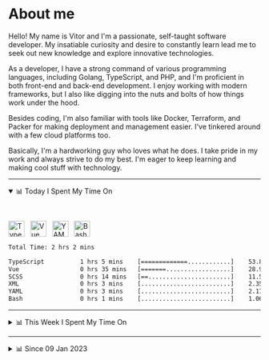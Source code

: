 # About me

Hello! My name is Vitor and I'm a passionate, self-taught software developer. My insatiable curiosity and desire to constantly learn lead me to seek out new knowledge and explore innovative technologies.

As a developer, I have a strong command of various programming languages, including Golang, TypeScript, and PHP, and I'm proficient in both front-end and back-end development. I enjoy working with modern frameworks, but I also like digging into the nuts and bolts of how things work under the hood.

Besides coding, I'm also familiar with tools like Docker, Terraform, and Packer for making deployment and management easier. I've tinkered around with a few cloud platforms too.

Basically, I'm a hardworking guy who loves what he does. I take pride in my work and always strive to do my best. I'm eager to keep learning and making cool stuff with technology.

---

<!-- ## 📊 Today I Spent My Time On -->

<details open>
<summary>📊 Today I Spent My Time On</summary>

&nbsp;

<!--DEVTIMER:TODAY:START-->
<img align="center" width="32px" src="https://cdn.simpleicons.org/typescript/3178C6" alt="TypeScript" />&nbsp;&nbsp;&nbsp;<img align="center" width="32px" src="https://cdn.simpleicons.org/vuedotjs/4FC08D" alt="Vue" />&nbsp;&nbsp;&nbsp;<img align="center" width="32px" src="https://cdn.simpleicons.org/yaml/fff" alt="YAML" />&nbsp;&nbsp;&nbsp;<img align="center" width="32px" src="https://cdn.simpleicons.org/gnubash/fff" alt="Bash" />&nbsp;&nbsp;&nbsp;

```txt
Total Time: 2 hrs 2 mins

TypeScript          1 hrs 5 mins    [=============............]    53.86 %
Vue                 0 hrs 35 mins   [=======..................]    28.95 %
SCSS                0 hrs 14 mins   [==.......................]    11.59 %
XML                 0 hrs 3 mins    [.........................]    2.35 %
YAML                0 hrs 3 mins    [.........................]    2.17 %
Bash                0 hrs 1 mins    [.........................]    1.06 %
```

<!--DEVTIMER:TODAY:END-->

</details>

---
<details>
<summary>📊 This Week I Spent My Time On</summary>

&nbsp;

<!--DEVTIMER:WEEK:START-->
<img align="center" width="32px" src="https://cdn.simpleicons.org/vuedotjs/4FC08D" alt="Vue" />&nbsp;&nbsp;&nbsp;<img align="center" width="32px" src="https://cdn.simpleicons.org/typescript/3178C6" alt="TypeScript" />&nbsp;&nbsp;&nbsp;<img align="center" width="32px" src="https://cdn.simpleicons.org/gnubash/fff" alt="Bash" />&nbsp;&nbsp;&nbsp;<img align="center" width="32px" src="https://cdn.simpleicons.org/carrd/fff" alt="JSON" />&nbsp;&nbsp;&nbsp;<img align="center" width="32px" src="https://cdn.simpleicons.org/yaml/fff" alt="YAML" />&nbsp;&nbsp;&nbsp;<img align="center" width="32px" src="https://cdn.simpleicons.org/javascript/F7DF1E" alt="JavaScript" />&nbsp;&nbsp;&nbsp;<img align="center" width="32px" src="https://cdn.simpleicons.org/css3/1572B6" alt="CSS" />&nbsp;&nbsp;&nbsp;

```txt
Total Time: 5 hrs 40 mins

Vue                 2 hrs 22 mins   [==========...............]    41.70 %
TypeScript          1 hrs 23 mins   [======...................]    24.43 %
Bash                0 hrs 30 mins   [==.......................]    8.93 %
SCSS                0 hrs 30 mins   [==.......................]    8.88 %
JSON                0 hrs 27 mins   [=........................]    7.93 %
XML                 0 hrs 8 mins    [.........................]    2.47 %
YAML                0 hrs 5 mins    [.........................]    1.44 %
JavaScript          0 hrs 4 mins    [.........................]    1.09 %
SQL                 0 hrs 2 mins    [.........................]    0.61 %
CSS                 0 hrs 2 mins    [.........................]    0.59 %
```

<!--DEVTIMER:WEEK:END-->
</details>

---


<details>
<summary>📊 Since 09 Jan 2023</summary>

&nbsp;

<!--DEVTIMER::START-->
<img align="center" width="32px" src="https://cdn.simpleicons.org/typescript/3178C6" alt="TypeScript" />&nbsp;&nbsp;&nbsp;<img align="center" width="32px" src="https://cdn.simpleicons.org/go/00ADD8" alt="Go" />&nbsp;&nbsp;&nbsp;<img align="center" width="32px" src="https://cdn.simpleicons.org/vuedotjs/4FC08D" alt="Vue" />&nbsp;&nbsp;&nbsp;<img align="center" width="32px" src="https://cdn.simpleicons.org/gnubash/fff" alt="Bash" />&nbsp;&nbsp;&nbsp;<img align="center" width="32px" src="https://cdn.simpleicons.org/yaml/fff" alt="YAML" />&nbsp;&nbsp;&nbsp;<img align="center" width="32px" src="https://cdn.simpleicons.org/carrd/fff" alt="JSON" />&nbsp;&nbsp;&nbsp;<img align="center" width="32px" src="https://cdn.simpleicons.org/markdown/fff" alt="Markdown" />&nbsp;&nbsp;&nbsp;<img align="center" width="32px" src="https://cdn.simpleicons.org/javascript/F7DF1E" alt="JavaScript" />&nbsp;&nbsp;&nbsp;<img align="center" width="32px" src="https://cdn.simpleicons.org/html5/E34F26" alt="HTML" />&nbsp;&nbsp;&nbsp;<img align="center" width="32px" src="https://cdn.simpleicons.org/academia/fff" alt="Text" />&nbsp;&nbsp;&nbsp;<img align="center" width="32px" src="https://cdn.simpleicons.org/css3/1572B6" alt="CSS" />&nbsp;&nbsp;&nbsp;

```txt
Total Time: 66 hrs 3 mins

TypeScript          34 hrs 28 mins  [=============............]    52.21 %
Go                  10 hrs 3 mins   [===......................]    15.21 %
Vue                 7 hrs 55 mins   [==.......................]    11.99 %
Bash                3 hrs 38 mins   [=........................]    5.50 %
YAML                3 hrs 12 mins   [=........................]    4.84 %
SCSS                1 hrs 37 mins   [.........................]    2.46 %
JSON                1 hrs 4 mins    [.........................]    1.61 %
Markdown            0 hrs 59 mins   [.........................]    1.48 %
JavaScript          0 hrs 48 mins   [.........................]    1.22 %
Docker              0 hrs 44 mins   [.........................]    1.11 %
SQL                 0 hrs 18 mins   [.........................]    0.46 %
HTML                0 hrs 14 mins   [.........................]    0.36 %
XML                 0 hrs 9 mins    [.........................]    0.21 %
Text                0 hrs 7 mins    [.........................]    0.17 %
CSS                 0 hrs 4 mins    [.........................]    0.10 %
```

<!--DEVTIMER::END-->

</details>

